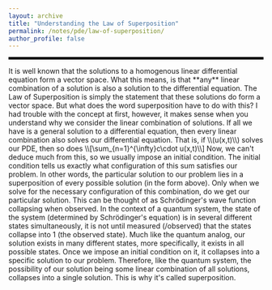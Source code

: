 ```yaml
---
layout: archive
title: "Understanding the Law of Superposition"
permalink: /notes/pde/law-of-superposition/
author_profile: false
--- 
```

<hr style="border: 2px solid black;">
It is well known that the solutions to a homogenous linear differential equation form a vector space. What this means, is that **any** linear combination of a solution is also a solution to the differential equation. The Law of Superposition is simply the statement that these solutions do form a vector space. But what does the word superposition have to do with this? I had trouble with the concept at first, however, it makes sense when you understand why we consider the linear combination of solutions. If all we have is a general solution to a differential equation, then every linear combination also solves our differential equation. That is, if \\(u(x,t)\\) solves our PDE, then so does 
\\[\sum_{n=1}^{\infty}c\cdot u(x,t)\\]
Now, we can't deduce much from this, so we usually impose an initial condition. The initial condition tells us exactly what configuration of this sum satisfies our problem. In other words, the particular solution to our problem lies in a superposition of every possible solution (in the form above). Only when we solve for the necessary configuration of this combination, do we get our particular solution. This can be thought of as Schrödinger's wave function collapsing when observed. In the context of a quantum system, the state of the system (determined by Schrödinger's equation) is in several different states simultaneously, it is not until measured (/observed) that the states collapse into 1 (the observed state). Much like the quantum analog, our solution exists in many different states, more specifically, it exists in all possible states. Once we impose an initial condition on it, it collapses into a specific solution to our problem. Therefore, like the quantum system, the possibility of our solution being some linear combination of all solutions, collapses into a single solution. This is why it's called superposition.
